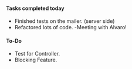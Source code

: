 #### **Tasks completed today**
- Finished tests on the mailer. (server side)
- Refactored lots of code.
-Meeting with Alvaro!

#### **To-Do**
   - Test for Controller.
   -  Blocking Feature.

